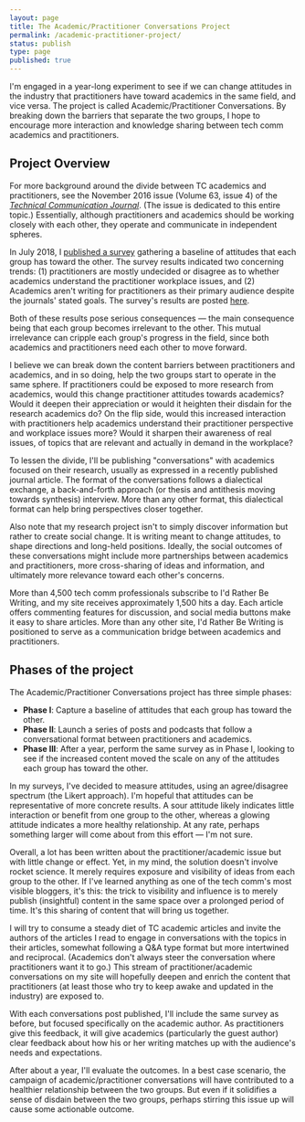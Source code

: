 ```yaml
---
layout: page
title: The Academic/Practitioner Conversations Project
permalink: /academic-practitioner-project/
status: publish
type: page
published: true
---
```


I'm engaged in a year-long experiment to see if we can change attitudes in the industry that practitioners have toward academics in the same field, and vice versa. The project is called Academic/Practitioner Conversations. By breaking down the barriers that separate the two groups, I hope to encourage more interaction and knowledge sharing between tech comm academics and practitioners.

## Project Overview

For more background around the divide between TC academics and practitioners, see the November 2016 issue (Volume 63, issue 4) of the [*Technical Communication Journal*](http://www.ingentaconnect.com/content/stc/tc/2016/00000063/00000004;jsessionid=1g71c4ds12iuv.x-ic-live-01). (The issue is dedicated to this entire topic.) Essentially, although practitioners and academics should be working closely with each other, they operate and communicate in independent spheres.

In July 2018, I [published a survey](https://idratherbewriting.com/2018/07/02/survey-for-academics-and-practitioners/) gathering a baseline of attitudes that each group has toward the other. The survey results indicated two concerning trends: (1) practitioners are mostly undecided or disagree as to whether academics understand the practitioner workplace issues, and (2) Academics aren't writing for practitioners as their primary audience despite the journals' stated goals. The survey's results are posted [here](https://idratherbewriting.com/2018/07/17/interpreting-results-of-academic-practitioner-survey/).

Both of these results pose serious consequences &mdash; the main consequence being that each group becomes irrelevant to the other. This mutual irrelevance can cripple each group's progress in the field, since both academics and practitioners need each other to move forward.

I believe we can break down the content barriers between practitioners and academics, and in so doing, help the two groups start to operate in the same sphere. If practitioners could be exposed to more research from academics, would this change practitioner attitudes towards academics? Would it deepen their appreciation or would it heighten their disdain for the research academics do? On the flip side, would this increased interaction with practitioners help academics understand their practitioner perspective and workplace issues more? Would it sharpen their awareness of real issues, of topics that are relevant and actually in demand in the workplace?

To lessen the divide, I'll be publishing "conversations" with academics focused on their research, usually as expressed in a recently published journal article. The format of the conversations follows a dialectical exchange, a back-and-forth approach (or thesis and antithesis moving towards synthesis) interview. More than any other format, this dialectical format can help bring perspectives closer together.

Also note that my research project isn't to simply discover information but rather to create social change. It is writing meant to change attitudes, to shape directions and long-held positions. Ideally, the social outcomes of these conversations might include more partnerships between academics and practitioners, more cross-sharing of ideas and information, and ultimately more relevance toward each other's concerns.

More than 4,500 tech comm professionals subscribe to I'd Rather Be Writing, and my site receives approximately 1,500 hits a day. Each article offers commenting features for discussion, and social media buttons make it easy to share articles. More than any other site, I'd Rather Be Writing is positioned to serve as a communication bridge between academics and practitioners.

## Phases of the project

The Academic/Practitioner Conversations project has three simple phases:

* **Phase I**: Capture a baseline of attitudes that each group has toward the other.
* **Phase II**: Launch a series of posts and podcasts that follow a conversational format between practitioners and academics.
* **Phase III**: After a year, perform the same survey as in Phase I, looking to see if the increased content moved the scale on any of the attitudes each group has toward the other.

In my surveys, I've decided to measure attitudes, using an agree/disagree spectrum (the Likert approach). I'm hopeful that attitudes can be representative of more concrete results. A sour attitude likely indicates little interaction or benefit from one group to the other, whereas a glowing attitude indicates a more healthy relationship. At any rate, perhaps something larger will come about from this effort &mdash; I'm not sure.

Overall, a lot has been written about the practitioner/academic issue but with little change or effect. Yet, in my mind, the solution doesn't involve rocket science. It merely requires exposure and visibility of ideas from each group to the other. If I've learned anything as one of the tech comm's most visible bloggers, it's this: the trick to visibility and influence is to merely publish (insightful) content in the same space over a prolonged period of time. It's this sharing of content that will bring us together.

I will try to consume a steady diet of TC academic articles and invite the authors of the articles I read to engage in conversations with the topics in their articles, somewhat following a Q&A type format but more intertwined and reciprocal. (Academics don't always steer the conversation where practitioners want it to go.) This stream of practitioner/academic conversations on my site will hopefully deepen and enrich the content that practitioners (at least those who try to keep awake and updated in the industry) are exposed to.

With each conversations post published, I'll include the same survey as before, but focused specifically on the academic author. As practitioners give this feedback, it will give academics (particularly the guest author) clear feedback about how his or her writing matches up with the audience's needs and expectations.

After about a year, I'll evaluate the outcomes. In a best case scenario, the campaign of academic/practitioner conversations will have contributed to a healthier relationship between the two groups. But even if it solidifies a sense of disdain between the two groups, perhaps stirring this issue up will cause some actionable outcome.
